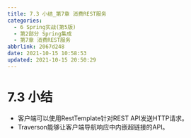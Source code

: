 ```yaml
---
title: 7.3 小结_第7章 消费REST服务
categories:
  - 6 Spring实战(第5版)
  - 第2部分 Spring集成
  - 第7章 消费REST服务
abbrlink: 2067d248
date: 2021-10-15 10:58:53
updated: 2021-10-15 20:50:29
---
```

# 7.3 小结
- 客户端可以使用RestTemplate针对REST API发送HTTP请求。
- Traverson能够让客户端导航响应中内嵌超链接的API。

